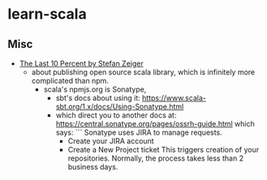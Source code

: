 # learn-scala

## Misc

- [The Last 10 Percent by Stefan Zeiger](https://www.youtube.com/watch?v=RmEMUwfQoSc)
  - about publishing open source scala library, which is infinitely more complicated than npm.
    - scala's npmjs.org is Sonatype,
      - sbt's docs about using it: https://www.scala-sbt.org/1.x/docs/Using-Sonatype.html
      - which direct you to another docs at: https://central.sonatype.org/pages/ossrh-guide.html
        which says: ```
        Sonatype uses JIRA to manage requests.
        - Create your JIRA account
        - Create a New Project ticket
          This triggers creation of your repositories.
          Normally, the process takes less than 2 business days.
        ```
